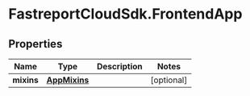 # FastreportCloudSdk.FrontendApp

## Properties

Name | Type | Description | Notes
------------ | ------------- | ------------- | -------------
**mixins** | [**AppMixins**](AppMixins.md) |  | [optional] 


